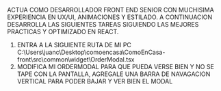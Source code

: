 ACTUA COMO DESARROLLADOR FRONT END SENIOR CON MUCHISIMA EXPERIENCIA EN UX/UI, ANIMACIONES Y ESTILADO. A CONTINUACION DESARROLLA LAS SIGUIENTES TAREAS SIGUIENDO LAS MEJORES PRACTICAS Y OPTIMIZADO EN REACT.

1. ENTRA A LA SIGUIENTE RUTA DE MI PC C:\Users\juanc\Desktop\comoencasa\ComoEnCasa-front\src\common\widget\OrderModal.tsx
2. MODIFICA MI ORDERMODAL PARA QUE PUEDA VERSE BIEN Y NO SE TAPE CON LA PANTALLA, AGREGALE UNA BARRA DE NAVAGACION VERTICAL PARA PODER BAJAR Y VER BIEN EL MODAL
